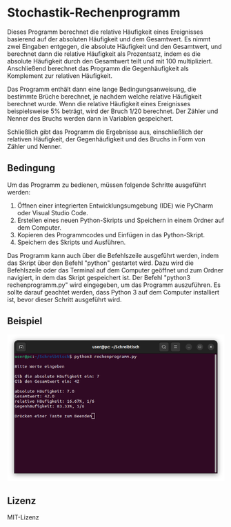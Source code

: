 # Stochastik-Rechenprogramm

Dieses Programm berechnet die relative Häufigkeit eines Ereignisses basierend auf der absoluten Häufigkeit und dem Gesamtwert. Es nimmt zwei Eingaben entgegen, die absolute Häufigkeit und den Gesamtwert, und berechnet dann die relative Häufigkeit als Prozentsatz, indem es die absolute Häufigkeit durch den Gesamtwert teilt und mit 100 multipliziert. Anschließend berechnet das Programm die Gegenhäufigkeit als Komplement zur relativen Häufigkeit.

Das Programm enthält dann eine lange Bedingungsanweisung, die bestimmte Brüche berechnet, je nachdem welche relative Häufigkeit berechnet wurde. Wenn die relative Häufigkeit eines Ereignisses beispielsweise 5% beträgt, wird der Bruch 1/20 berechnet. Der Zähler und Nenner des Bruchs werden dann in Variablen gespeichert.

Schließlich gibt das Programm die Ergebnisse aus, einschließlich der relativen Häufigkeit, der Gegenhäufigkeit und des Bruchs in Form von Zähler und Nenner.

## Bedingung

Um das Programm zu bedienen, müssen folgende Schritte ausgeführt werden:

1. Öffnen einer integrierten Entwicklungsumgebung (IDE) wie PyCharm oder Visual Studio Code.
2. Erstellen eines neuen Python-Skripts und Speichern in einem Ordner auf dem Computer.
3. Kopieren des Programmcodes und Einfügen in das Python-Skript.
4. Speichern des Skripts und Ausführen.

Das Programm kann auch über die Befehlszeile ausgeführt werden, indem das Skript über den Befehl "python" gestartet wird. Dazu wird die Befehlszeile oder das Terminal auf dem Computer geöffnet und zum Ordner navigiert, in dem das Skript gespeichert ist. Der Befehl "python3 rechenprogramm.py" wird eingegeben, um das Programm auszuführen. Es sollte darauf geachtet werden, dass Python 3 auf dem Computer installiert ist, bevor dieser Schritt ausgeführt wird.

## Beispiel

![Bildschirmfoto](https://github.com/b1gm0/Stochastik-Rechenprogramm/blob/main/Bildschirmfoto.png?raw=true)

## Lizenz

MIT-Lizenz
